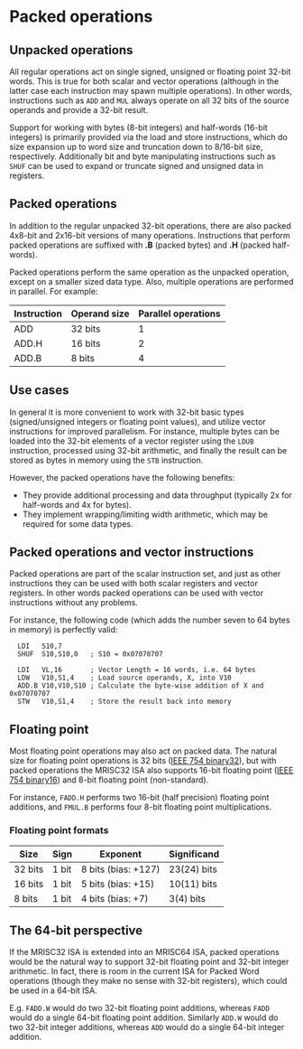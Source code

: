 # Packed operations

## Unpacked operations
All regular operations act on single signed, unsigned or floating point 32-bit words. This is true for both scalar and vector operations (although in the latter case each instruction may spawn multiple operations). In other words, instructions such as `ADD` and `MUL` always operate on all 32 bits of the source operands and provide a 32-bit result.

Support for working with bytes (8-bit integers) and half-words (16-bit integers) is primarily provided via the load and store instructions, which do size expansion up to word size and truncation down to 8/16-bit size, respectively. Additionally bit and byte manipulating instructions such as `SHUF` can be used to expand or truncate signed and unsigned data in registers.

## Packed operations

In addition to the regular unpacked 32-bit operations, there are also packed 4x8-bit and 2x16-bit versions of many operations. Instructions that perform packed operations are suffixed with **.B** (packed bytes) and **.H** (packed half-words).

Packed operations perform the same operation as the unpacked operation, except on a smaller sized data type. Also, multiple operations are performed in parallel. For example:

| Instruction | Operand size | Parallel operations |
|---|---|---|
| ADD | 32 bits | 1 |
| ADD.H | 16 bits | 2 |
| ADD.B | 8 bits | 4 |

## Use cases
In general it is more convenient to work with 32-bit basic types (signed/unsigned integers or floating point values), and utilize vector instructions for improved parallelism. For instance, multiple bytes can be loaded into the 32-bit elements of a vector register using the `LDUB` instruction, processed using 32-bit arithmetic, and finally the result can be stored as bytes in memory using the `STB` instruction.

However, the packed operations have the following benefits:

* They provide additional processing and data throughput (typically 2x for half-words and 4x for bytes).
* They implement wrapping/limiting width arithmetic, which may be required for some data types.

## Packed operations and vector instructions
Packed operations are part of the scalar instruction set, and just as other instructions they can be used with both scalar registers and vector registers. In other words packed operations can be used with vector instructions without any problems.

For instance, the following code (which adds the number seven to 64 bytes in memory) is perfectly valid:

```
  LDI   S10,7
  SHUF  S10,S10,0   ; S10 = 0x07070707

  LDI   VL,16       ; Vector Length = 16 words, i.e. 64 bytes
  LDW   V10,S1,4    ; Load source operands, X, into V10
  ADD.B V10,V10,S10 ; Calculate the byte-wise addition of X and 0x07070707
  STW   V10,S1,4    ; Store the result back into memory
```

## Floating point

Most floating point operations may also act on packed data. The natural size for floating point operations is 32 bits ([IEEE 754 binary32](https://en.wikipedia.org/wiki/Single-precision_floating-point_format)), but with packed operations the MRISC32 ISA also supports 16-bit floating point ([IEEE 754 binary16](https://en.wikipedia.org/wiki/Half-precision_floating-point_format)) and 8-bit floating point (non-standard).

For instance, `FADD.H` performs two 16-bit (half precision) floating point additions, and `FMUL.B` performs four 8-bit floating point multiplications.

### Floating point formats

| Size | Sign | Exponent | Significand |
|---|---|---|---|
| 32 bits | 1 bit | 8 bits (bias: +127) | 23(24) bits |
| 16 bits | 1 bit | 5 bits (bias: +15) | 10(11) bits |
| 8 bits | 1 bit | 4 bits (bias: +7) | 3(4) bits |


## The 64-bit perspective
If the MRISC32 ISA is extended into an MRISC64 ISA, packed operations would be the natural way to support 32-bit floating point and 32-bit integer arithmetic. In fact, there is room in the current ISA for Packed Word operations (though they make no sense with 32-bit registers), which could be used in a 64-bit ISA.

E.g. `FADD.W` would do two 32-bit floating point additions, whereas `FADD` would do a single 64-bit floating point addition. Similarly `ADD.W` would do two 32-bit integer additions, whereas `ADD` would do a single 64-bit integer addition.
